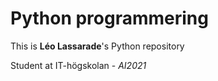 # Python programmering

This is **Léo Lassarade**'s Python repository

Student at IT-högskolan - *AI2021*